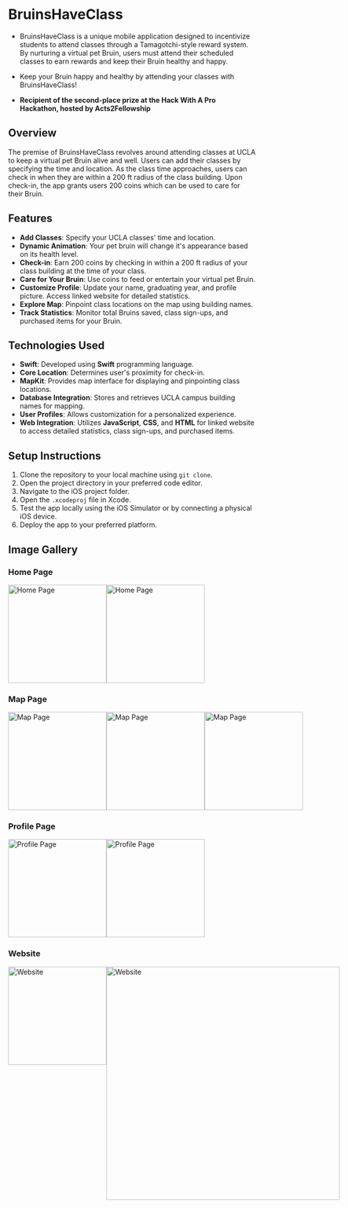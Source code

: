 # BruinsHaveClass

- BruinsHaveClass is a unique mobile application designed to incentivize students to attend classes through a Tamagotchi-style reward system. By nurturing a virtual pet Bruin, users must attend their scheduled classes to earn rewards and keep their Bruin healthy and happy.
- Keep your Bruin happy and healthy by attending your classes with BruinsHaveClass!

- **Recipient of the second-place prize at the Hack With A Pro Hackathon, hosted by Acts2Fellowship**

## Overview

The premise of BruinsHaveClass revolves around attending classes at UCLA to keep a virtual pet Bruin alive and well. Users can add their classes by specifying the time and location. As the class time approaches, users can check in when they are within a 200 ft radius of the class building. Upon check-in, the app grants users 200 coins which can be used to care for their Bruin.

## Features

- **Add Classes**: Specify your UCLA classes' time and location.
- **Dynamic Animation**: Your pet bruin will change it's appearance based on its health level.
- **Check-in**: Earn 200 coins by checking in within a 200 ft radius of your class building at the time of your class.
- **Care for Your Bruin**: Use coins to feed or entertain your virtual pet Bruin.
- **Customize Profile**: Update your name, graduating year, and profile picture. Access linked website for detailed statistics.
- **Explore Map**: Pinpoint class locations on the map using building names.
- **Track Statistics**: Monitor total Bruins saved, class sign-ups, and purchased items for your Bruin.

## Technologies Used

- **Swift**: Developed using **Swift** programming language.
- **Core Location**: Determines user's proximity for check-in.
- **MapKit**: Provides map interface for displaying and pinpointing class locations.
- **Database Integration**: Stores and retrieves UCLA campus building names for mapping.
- **User Profiles**: Allows customization for a personalized experience.
- **Web Integration**: Utilizes **JavaScript**, **CSS**, and **HTML** for linked website to access detailed statistics, class sign-ups, and purchased items.

## Setup Instructions

1. Clone the repository to your local machine using `git clone`.
2. Open the project directory in your preferred code editor.
3. Navigate to the iOS project folder.
4. Open the `.xcodeproj` file in Xcode.
5. Test the app locally using the iOS Simulator or by connecting a physical iOS device.
6. Deploy the app to your preferred platform.

## Image Gallery

### Home Page
<div style="display:flex;">
    <img src="https://github.com/aroy23/BruinsHaveClass/assets/83829580/e77e101b-389d-4249-aa33-1a32a4cbfc94" alt="Home Page" width="200" />
    <img src="https://github.com/aroy23/BruinsHaveClass/assets/83829580/cbb13a75-5e14-4ee8-9735-08985cfe12d2" alt="Home Page" width="200" />
</div>

### Map Page
<div style="display:flex;">
    <img src="https://github.com/aroy23/BruinsHaveClass/assets/83829580/1b4507b6-283f-4332-84b9-2bc8f3b94384" alt="Map Page" width="200" />
    <img src="https://github.com/aroy23/BruinsHaveClass/assets/83829580/fa912fd4-4e44-4990-ba4b-c24a809988a1" alt="Map Page" width="200" />
    <img src="https://github.com/aroy23/BruinsHaveClass/assets/83829580/5c5c3570-8e7e-4ba5-a44a-41362efcf275" alt="Map Page" width="200" />
</div>

### Profile Page
<div style="display:flex;">
    <img src="https://github.com/aroy23/BruinsHaveClass/assets/83829580/677f7c0a-605b-434e-9e2f-65b44c08e18d" alt="Profile Page" width="200" />
    <img src="https://github.com/aroy23/BruinsHaveClass/assets/83829580/723ba1e8-2082-45cc-a915-22f8d1d76098" alt="Profile Page" width="200" />
</div>

### Website
<div style="display:flex;">
    <img src="https://github.com/aroy23/BruinsHaveClass/assets/83829580/eec4ea14-9720-448d-923a-644bc63ed6af" alt="Website" width="200" />
    <img src="https://github.com/aroy23/BruinsHaveClass/assets/83829580/753f61ac-ed10-4038-afb9-43551496f08a" alt="Website" width="475" />
</div>
